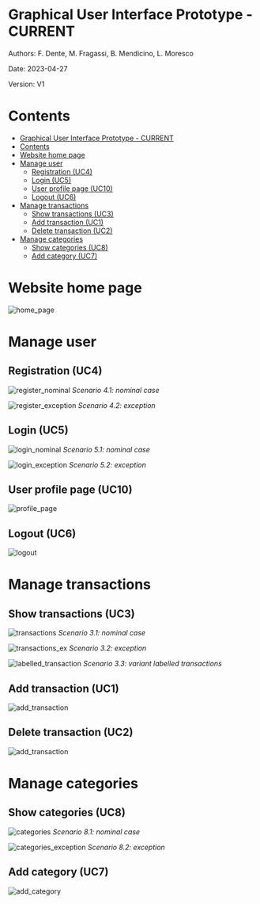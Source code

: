 # Graphical User Interface Prototype  - CURRENT

Authors: F. Dente, M. Fragassi, B. Mendicino, L. Moresco

Date: 2023-04-27

Version: V1

# Contents
- [Graphical User Interface Prototype  - CURRENT](#graphical-user-interface-prototype----current)
- [Contents](#contents)
- [Website home page](#website-home-page)
- [Manage user](#manage-user)
  - [Registration (UC4)](#registration-uc4)
  - [Login (UC5)](#login-uc5)
  - [User profile page (UC10)](#user-profile-page-uc10)
  - [Logout (UC6)](#logout-uc6)
- [Manage transactions](#manage-transactions)
  - [Show transactions (UC3)](#show-transactions-uc3)
  - [Add transaction (UC1)](#add-transaction-uc1)
  - [Delete transaction (UC2)](#delete-transaction-uc2)
- [Manage categories](#manage-categories)
  - [Show categories (UC8)](#show-categories-uc8)
  - [Add category (UC7)](#add-category-uc7)

# Website home page
![home_page](./img/Home%20page.png)

# Manage user
## Registration (UC4)
![register_nominal](./img/Register%20(nominal).png)
*Scenario 4.1: nominal case*

![register_exception](./img/Register%20(exception).png)
*Scenario 4.2: exception*

## Login (UC5)
![login_nominal](./img/Login%20(nominal).png)
*Scenario 5.1: nominal case*

![login_exception](./img/Login%20(exception).png)
*Scenario 5.2: exception*

## User profile page (UC10)
![profile_page](./img/Profile%20page%20v1.png)

## Logout (UC6)
![logout](./img/Logout.png)
# Manage transactions
## Show transactions (UC3)
![transactions](./img/Show%20transactions%20V1%20(nominal).png)
*Scenario 3.1: nominal case*

![transactions_ex](./img/Show%20transactions%20V1%20(exception).png)
*Scenario 3.2: exception*

![labelled_transaction](./img/Labelled%20transactions%20V1.png)
*Scenario 3.3: variant labelled transactions*

## Add transaction (UC1)
![add_transaction](./img/Add%20transaction%20V1.png)
## Delete transaction (UC2)
![add_transaction](./img/Delete%20transaction%20V1.png)

# Manage categories
## Show categories (UC8)
![categories](./img/Categories%20V1.png)
*Scenario 8.1: nominal case*

![categories_exception](./img/Show%20categories%20v1%20(exception).png)
*Scenario 8.2: exception*

## Add category (UC7)
![add_category](./img/Add%20category%20v1.png)
